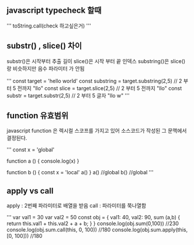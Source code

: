 ## javascript typecheck 할때

'''
toString.call(check 하고싶은거)
'''

## substr() , slice() 차이

substr()은 시작부터 추출 길이
slice()은 시작 부터 끝 인덱스
substring()은 slice() 랑 비슷하지만 음수 파라미터 가 안됨

'''
const target = 'hello world'
const substring = target.substring(2,5) // 2 부터 5 전까지 "llo"
const slice = target.slice(2,5) // 2 부터 5 전까지 "llo"
const substr = target.substr(2,5) // 2 부터 5 글자 "llo w"
'''

## function 유효범위

javascript function 은 렉시컬 스코프를 가지고 있어 소스코드가 작성된 그 문맥에서 결정된다.

'''
const x = 'global'

function a () {
    console.log(x)
}

function b () {
    const x = 'local'
    a()
}
a() //global
b() //global
'''

## apply vs call

apply : 2번째 파라미터로 배열을 받음
call : 파라미터를 쭉나열함

'''
var val1 = 30
var val2 = 50
const obj = {
    val1: 40,
    val2: 90,
    sum (a,b) {
        return this.val1 + this.val2 + a + b;
    }
}
console.log(obj.sum(0,100)) //230
console.log(obj.sum.call(this, 0, 100)) //180
console.log(obj.sum.apply(this, [0, 100])) //180
```